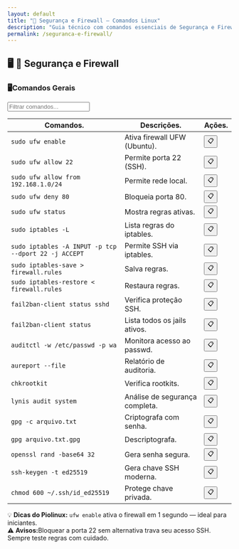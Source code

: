 ```yaml
---
layout: default
title: "🔐 Segurança e Firewall — Comandos Linux"
description: "Guia técnico com comandos essenciais de Segurança e Firewall. Copie, cole e use direto no terminal. Organizado por segurança e firewall."
permalink: /seguranca-e-firewall/
---
```



<section>



<h2>🖥 🔐 Segurança e Firewall</h2>


<h3> 🖥Comandos Gerais </h3>

<input type="text" oninput="filtrarLinhas(this.value)" placeholder="Filtrar comandos...">
<script>
function filtrarLinhas(termo) {
  const linhas = document.querySelectorAll('tbody tr');
  linhas.forEach(linha => {
    linha.style.display = linha.textContent.toLowerCase().includes(termo.toLowerCase()) ? '' : 'none';
  });
}
</script>


<div class="table-container">
<table class="evergreen-table">
  <thead>
    <tr>
      <th>Comandos.</th>
      <th>Descrições.</th>
      <th>Ações.</th>
    </tr>
  </thead>
  <tbody>
    <tr>
      <td data-label="Comando"><code>sudo ufw enable</code></td>
      <td data-label="Descrição">Ativa firewall UFW (Ubuntu).</td>
      <td data-label="Ação"><button class="copy-btn" data-command="sudo ufw enable">📋</button></td>
    </tr>
    <tr>
      <td data-label="Comando"><code>sudo ufw allow 22</code></td>
      <td data-label="Descrição">Permite porta 22 (SSH).</td>
      <td data-label="Ação"><button class="copy-btn" data-command="sudo ufw allow 22">📋</button></td>
    </tr>
    <tr>
      <td data-label="Comando"><code>sudo ufw allow from 192.168.1.0/24</code></td>
      <td data-label="Descrição">Permite rede local.</td>
      <td data-label="Ação"><button class="copy-btn" data-command="sudo ufw allow from 192.168.1.0/24">📋</button></td>
    </tr>
    <tr>
      <td data-label="Comando"><code>sudo ufw deny 80</code></td>
      <td data-label="Descrição">Bloqueia porta 80.</td>
      <td data-label="Ação"><button class="copy-btn" data-command="sudo ufw deny 80">📋</button></td>
    </tr>
    <tr>
      <td data-label="Comando"><code>sudo ufw status</code></td>
      <td data-label="Descrição">Mostra regras ativas.</td>
      <td data-label="Ação"><button class="copy-btn" data-command="sudo ufw status">📋</button></td>
    </tr>
    <tr>
      <td data-label="Comando"><code>sudo iptables -L</code></td>
      <td data-label="Descrição">Lista regras do iptables.</td>
      <td data-label="Ação"><button class="copy-btn" data-command="sudo iptables -L">📋</button></td>
    </tr>
    <tr>
      <td data-label="Comando"><code>sudo iptables -A INPUT -p tcp --dport 22 -j ACCEPT</code></td>
      <td data-label="Descrição">Permite SSH via iptables.</td>
      <td data-label="Ação"><button class="copy-btn" data-command="sudo iptables -A INPUT -p tcp --dport 22 -j ACCEPT">📋</button></td>
    </tr>
    <tr>
      <td data-label="Comando"><code>sudo iptables-save > firewall.rules</code></td>
      <td data-label="Descrição">Salva regras.</td>
      <td data-label="Ação"><button class="copy-btn" data-command="sudo iptables-save > firewall.rules">📋</button></td>
    </tr>
    <tr>
      <td data-label="Comando"><code>sudo iptables-restore < firewall.rules</code></td>
      <td data-label="Descrição">Restaura regras.</td>
      <td data-label="Ação"><button class="copy-btn" data-command="sudo iptables-restore < firewall.rules">📋</button></td>
    </tr>
    <tr>
      <td data-label="Comando"><code>fail2ban-client status sshd</code></td>
      <td data-label="Descrição">Verifica proteção SSH.</td>
      <td data-label="Ação"><button class="copy-btn" data-command="fail2ban-client status sshd">📋</button></td>
    </tr>
    <tr>
      <td data-label="Comando"><code>fail2ban-client status</code></td>
      <td data-label="Descrição">Lista todos os jails ativos.</td>
      <td data-label="Ação"><button class="copy-btn" data-command="fail2ban-client status">📋</button></td>
    </tr>
    <tr>
      <td data-label="Comando"><code>auditctl -w /etc/passwd -p wa</code></td>
      <td data-label="Descrição">Monitora acesso ao passwd.</td>
      <td data-label="Ação"><button class="copy-btn" data-command="auditctl -w /etc/passwd -p wa">📋</button></td>
    </tr>
    <tr>
      <td data-label="Comando"><code>aureport --file</code></td>
      <td data-label="Descrição">Relatório de auditoria.</td>
      <td data-label="Ação"><button class="copy-btn" data-command="aureport --file">📋</button></td>
    </tr>
    <tr>
      <td data-label="Comando"><code>chkrootkit</code></td>
      <td data-label="Descrição">Verifica rootkits.</td>
      <td data-label="Ação"><button class="copy-btn" data-command="chkrootkit">📋</button></td>
    </tr>
    <tr>
      <td data-label="Comando"><code>lynis audit system</code></td>
      <td data-label="Descrição">Análise de segurança completa.</td>
      <td data-label="Ação"><button class="copy-btn" data-command="lynis audit system">📋</button></td>
    </tr>
    <tr>
      <td data-label="Comando"><code>gpg -c arquivo.txt</code></td>
      <td data-label="Descrição">Criptografa com senha.</td>
      <td data-label="Ação"><button class="copy-btn" data-command="gpg -c arquivo.txt">📋</button></td>
    </tr>
    <tr>
      <td data-label="Comando"><code>gpg arquivo.txt.gpg</code></td>
      <td data-label="Descrição">Descriptografa.</td>
      <td data-label="Ação"><button class="copy-btn" data-command="gpg arquivo.txt.gpg">📋</button></td>
    </tr>
    <tr>
      <td data-label="Comando"><code>openssl rand -base64 32</code></td>
      <td data-label="Descrição">Gera senha segura.</td>
      <td data-label="Ação"><button class="copy-btn" data-command="openssl rand -base64 32">📋</button></td>
    </tr>
    <tr>
      <td data-label="Comando"><code>ssh-keygen -t ed25519</code></td>
      <td data-label="Descrição">Gera chave SSH moderna.</td>
      <td data-label="Ação"><button class="copy-btn" data-command="ssh-keygen -t ed25519">📋</button></td>
    </tr>
    <tr>
      <td data-label="Comando"><code>chmod 600 ~/.ssh/id_ed25519</code></td>
      <td data-label="Descrição">Protege chave privada.</td>
      <td data-label="Ação"><button class="copy-btn" data-command="chmod 600 ~/.ssh/id_ed25519">📋</button></td>
    </tr>
  </tbody>
</table>
</div>
 


<div class="dica-final">
  💡 <strong>Dicas do Piolinux:</strong> <code>ufw enable</code> ativa o firewall em 1 segundo — ideal para iniciantes.
  </div>
<div class="aviso-final">
  ⚠️ <strong>Avisos:</strong>Bloquear a porta 22 sem alternativa trava seu acesso SSH. Sempre teste regras com cuidado.
</div>



</section>
